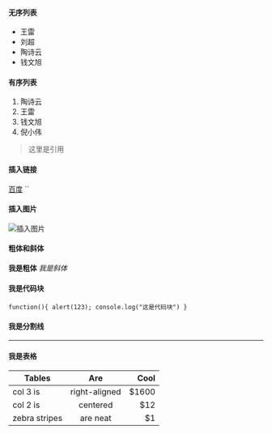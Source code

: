 #### 无序列表
- 王雷
- 刘超
- 陶诗云
- 钱文旭

#### 有序列表
1. 陶诗云
2. 王雷
3. 钱文旭
4. 倪小伟

> 这里是引用

#### 插入链接

[百度](http://www.baidu.com)
``
#### 插入图片

![插入图片](./544741785051c.jpg)


#### 粗体和斜体

**我是粗体**
_我是斜体_


#### 我是代码块

`
    function(){
        alert(123);
        console.log("这是代码块")
    }
`


#### 我是分割线
* * *


#### 我是表格

| Tables        | Are           | Cool  |
| ------------- |:-------------:| -----:|
| col 3 is      | right-aligned | $1600 |
| col 2 is      | centered      |   $12 |
| zebra stripes | are neat      |    $1 |






